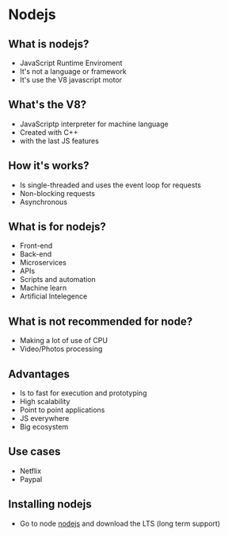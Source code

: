 # Nodejs

## What is nodejs?
- JavaScript Runtime Enviroment
- It's not a language or framework
- It's use the V8 javascript motor

## What's the V8?
- JavaScriptp interpreter for machine language
- Created with C++
- with the last JS features

## How it's works?
- Is single-threaded and uses the event loop for requests
- Non-blocking requests
- Asynchronous

## What is for nodejs?
- Front-end
- Back-end
- Microservices
- APIs
- Scripts and automation
- Machine learn
- Artificial Intelegence

## What is not recommended for node?
- Making a lot of use of CPU
- Video/Photos processing


## Advantages
- Is to fast for execution and prototyping
- High scalability
- Point to point applications
- JS everywhere
- Big ecosystem

## Use cases
- Netflix
- Paypal

## Installing nodejs

- Go to node [nodejs](https://nodejs.org/) and download the LTS (long term support)